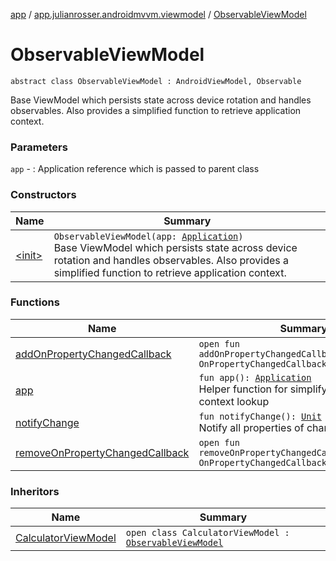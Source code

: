[app](../../index.md) / [app.julianrosser.androidmvvm.viewmodel](../index.md) / [ObservableViewModel](./index.md)

# ObservableViewModel

`abstract class ObservableViewModel : AndroidViewModel, Observable`

Base ViewModel which persists state across device rotation and handles observables.
Also provides a simplified function to retrieve application context.

### Parameters

`app` - : Application reference which is passed to parent class

### Constructors

| Name | Summary |
|---|---|
| [&lt;init&gt;](-init-.md) | `ObservableViewModel(app: `[`Application`](https://developer.android.com/reference/android/app/Application.html)`)`<br>Base ViewModel which persists state across device rotation and handles observables. Also provides a simplified function to retrieve application context. |

### Functions

| Name | Summary |
|---|---|
| [addOnPropertyChangedCallback](add-on-property-changed-callback.md) | `open fun addOnPropertyChangedCallback(callback: OnPropertyChangedCallback?): `[`Unit`](https://kotlinlang.org/api/latest/jvm/stdlib/kotlin/-unit/index.html) |
| [app](app.md) | `fun app(): `[`Application`](https://developer.android.com/reference/android/app/Application.html)<br>Helper function for simplifying application context lookup |
| [notifyChange](notify-change.md) | `fun notifyChange(): `[`Unit`](https://kotlinlang.org/api/latest/jvm/stdlib/kotlin/-unit/index.html)<br>Notify all properties of changes |
| [removeOnPropertyChangedCallback](remove-on-property-changed-callback.md) | `open fun removeOnPropertyChangedCallback(callback: OnPropertyChangedCallback?): `[`Unit`](https://kotlinlang.org/api/latest/jvm/stdlib/kotlin/-unit/index.html) |

### Inheritors

| Name | Summary |
|---|---|
| [CalculatorViewModel](../-calculator-view-model/index.md) | `open class CalculatorViewModel : `[`ObservableViewModel`](./index.md) |
